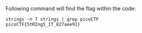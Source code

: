 Following command will find the flag within the code:

    strings -n 7 strings | grep picoCTF 
    picoCTF{5tRIng5_1T_827aee91}
